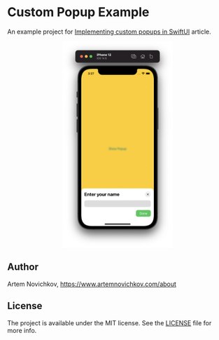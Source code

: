 
# Custom Popup Example

An example project for [Implementing custom popups in SwiftUI](https://artemnovichkov.com/blog/custom-popups-in-swiftui) article.

<p align="center"/>
  <img src=".github/screenshot.png" width="50%"/>
</p>


## Author

Artem Novichkov, https://www.artemnovichkov.com/about

## License

The project is available under the MIT license. See the [LICENSE](./LICENSE) file for more info.
